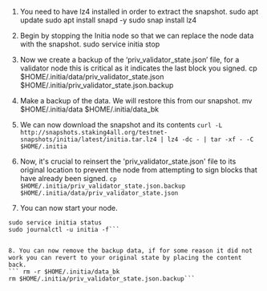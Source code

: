 1. You need to have lz4 installed in order to extract the snapshot.
sudo apt update
sudo apt install snapd -y
sudo snap install lz4

2. Begin by stopping the Initia node so that we can replace the node data with the snapshot.
sudo service initia stop

3. Now we create a backup of the ‘priv_validator_state.json’ file, for a validator node this is critical as it indicates the last block you signed.
cp $HOME/.initia/data/priv_validator_state.json $HOME/.initia/priv_validator_state.json.backup

4. Make a backup of the data. We will restore this from our snapshot.
mv $HOME/.initia/data $HOME/.initia/data_bk

5. We can now download the snapshot and its contents
```curl -L http://snapshots.staking4all.org/testnet-snapshots/initia/latest/initia.tar.lz4 | lz4 -dc - | tar -xf - -C $HOME/.initia```

6. Now, it's crucial to reinsert the 'priv_validator_state.json' file to its original location to prevent the node from attempting to sign blocks that have already been signed.
```cp $HOME/.initia/priv_validator_state.json.backup $HOME/.initia/data/priv_validator_state.json```

7. You can now start your node.
```sudo service initia start
sudo service initia status
sudo journalctl -u initia -f```


8. You can now remove the backup data, if for some reason it did not work you can revert to your original state by placing the content back.
``` rm -r $HOME/.initia/data_bk 
rm $HOME/.initia/priv_validator_state.json.backup```
